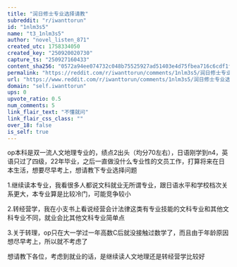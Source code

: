 ```yaml
---
title: "润日修士专业选择请教"
subreddit: "r/iwanttorun"
id: "1nlm3s5"
name: "t3_1nlm3s5"
author: "novel_listen_871"
created_utc: 1758334050
created_key: "250920020730"
capture_ts: "250927160433"
content_sha256: "0572a94ee074732c048b75525927ad51403e4d75fbea716c6cdf1fa0ce39879a"
permalink: "https://reddit.com/r/iwanttorun/comments/1nlm3s5/润日修士专业选择请教/"
url: "https://www.reddit.com/r/iwanttorun/comments/1nlm3s5/润日修士专业选择请教/"
domain: "self.iwanttorun"
ups: 0
upvote_ratio: 0.5
num_comments: 5
link_flair_text: "不懂就问"
link_flair_css_class: ""
over_18: false
is_self: true
---
```


op本科是双一流人文地理专业的，绩点2出头（均分70左右），日语刚学到n4，英语只过了四级，22年毕业，之后一直做没什么专业性的文员工作，打算将来在日本生活，想要尽早考上，想请教下专业选择问题

1.继续读本专业，我看很多人都说文科就业无所谓专业，跟日语水平和学校档次关系更大，本专业算是比较冷门，可能竞争较小

2.转经营学，我在小支书上看说经营会计法律这类有专业技能的文科专业和其他文科专业不同，就业会比其他文科专业简单点

3.关于转理，op只在大一学过一年高数C后就没接触过数学了，而且由于年龄原因想尽早考上，所以就不考虑了

想请教下各位，考虑到就业的话，是继续读人文地理还是转经营学比较好
